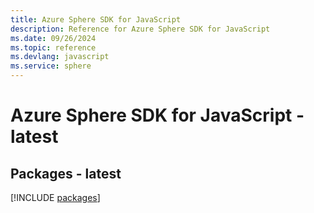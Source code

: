 ```yaml
---
title: Azure Sphere SDK for JavaScript
description: Reference for Azure Sphere SDK for JavaScript
ms.date: 09/26/2024
ms.topic: reference
ms.devlang: javascript
ms.service: sphere
---
```

# Azure Sphere SDK for JavaScript - latest
## Packages - latest
[!INCLUDE [packages](sphere-index.md)]